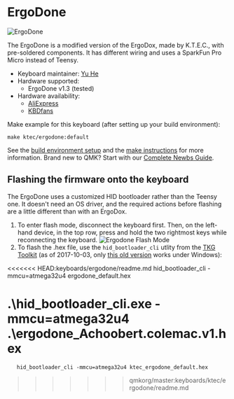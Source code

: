 # ErgoDone

![ErgoDone](https://i.imgur.com/QERsQGQ.jpg)

The ErgoDone is a modified version of the ErgoDox, made by K.T.E.C., with pre-soldered components. It has different wiring and uses a SparkFun Pro Micro instead of Teensy.

- Keyboard maintainer: [Yu He](http://github.com/yuhe00)
- Hardware supported: 
    - ErgoDone v1.3 (tested)
- Hardware availability:
    - [AliExpress](https://www.aliexpress.com/store/product/ergodone-Custom-Mechanical-Keyboard-TKG-TOOLS-PCB-programmed-Ergonomic-Keyboard-Kit-similar-with-infinity-ergodox/3034003_32830050940.html)
    - [KBDfans](https://kbdfans.myshopify.com/collections/pcb/products/ergodone-keyboard-pcb-1pcs-free-shipping)

Make example for this keyboard (after setting up your build environment):

    make ktec/ergodone:default

See the [build environment setup](https://docs.qmk.fm/#/getting_started_build_tools) and the [make instructions](https://docs.qmk.fm/#/getting_started_make_guide) for more information. Brand new to QMK? Start with our [Complete Newbs Guide](https://docs.qmk.fm/#/newbs).

## Flashing the firmware onto the keyboard

The ErgoDone uses a customized HID bootloader rather than the Teensy one. It doesn't need an OS driver, and the required actions before flashing are a little different than with an ErgoDox.

1. To enter flash mode, disconnect the keyboard first. Then, on the left-hand device, in the top row, press and hold the two rightmost keys while reconnecting the keyboard.
![Ergodone Flash Mode](https://i.imgur.com/sNivAnr.jpg)
2. To flash the .hex file, use the `hid_bootloader_cli` utlity from the [TKG Toolkit](https://github.com/kairyu/tkg-toolkit) (as of 2017-10-03, only [this old version](https://github.com/kairyu/tkg-toolkit/blob/b14c67ca8bc84c07e5fc6b2e01ae4002b808243a/windows/bin/hid_bootloader_cli.exe) works under Windows):

<<<<<<< HEAD:keyboards/ergodone/readme.md
       hid_bootloader_cli -mmcu=atmega32u4 ergodone_default.hex

 .\hid_bootloader_cli.exe -mmcu=atmega32u4 .\ergodone_Achoobert.colemac.v1.hex
=======
       hid_bootloader_cli -mmcu=atmega32u4 ktec_ergodone_default.hex
>>>>>>> qmkorg/master:keyboards/ktec/ergodone/readme.md
